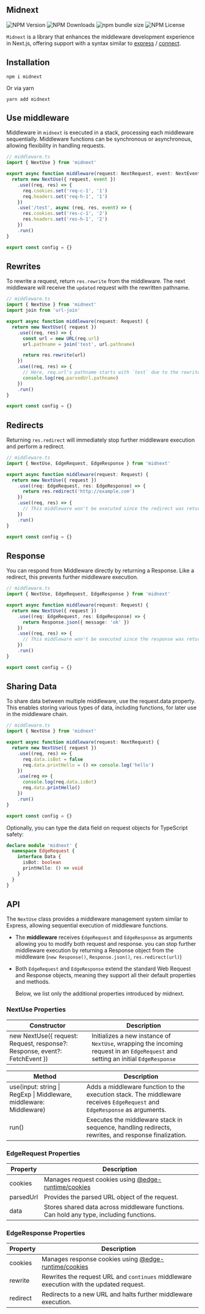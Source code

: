 ## Midnext

![NPM Version](https://img.shields.io/npm/v/midnext)
![NPM Downloads](https://img.shields.io/npm/dw/midnext)
![npm bundle size](https://img.shields.io/bundlephobia/minzip/midnext)
![NPM License](https://img.shields.io/npm/l/midnext)


`Midnext` is a library that enhances the middleware development experience in Next.js, offering support with a syntax
similar to [express](http://npm.im/express) / [connect](https://www.npmjs.com/package/connect).

## Installation

```
npm i midnext
```

Or via yarn

```
yarn add midnext
```

## Use middleware

Middleware in `midnext` is executed in a stack, processing each middleware sequentially. Middleware functions can be
synchronous or asynchronous, allowing flexibility in handling requests.

```typescript
// middleware.ts
import { NextUse } from 'midnext'

export async function middleware(request: NextRequest, event: NextEvent) {
  return new NextUse({ request, event })
    .use((req, res) => {
      req.cookies.set('req-c-1', '1')
      req.headers.set('req-h-1', '1')
    })
    .use('/test', async (req, res, event) => {
      res.cookies.set('res-c-1', '2')
      res.headers.set('res-h-1', '2')
    })
    .run()
}

export const config = {}
```

## Rewrites

To rewrite a request, return `res.rewrite` from the middleware. The next middleware will receive the `updated` request with the
rewritten pathname.

```typescript
// middleware.ts
import { NextUse } from 'midnext'
import join from 'url-join'

export async function middleware(request: Request) {
  return new NextUse({ request })
    .use((req, res) => {
      const url = new URL(req.url)
      url.pathname = join('test', url.pathname)

      return res.rewrite(url)
    })
    .use((req, res) => {
      // Here, req.url's pathname starts with `test` due to the rewrite above
      console.log(req.parsedUrl.pathname)
    })
    .run()
}

export const config = {}
```

## Redirects

Returning `res.redirect` will immediately stop further middleware execution and perform a redirect.

```typescript
// middleware.ts
import { NextUse, EdgeRequest, EdgeResponse } from 'midnext'

export async function middleware(request: Request) {
  return new NextUse({ request })
    .use((req: EdgeRequest, res: EdgeResponse) => {
      return res.redirect('http://example.com')
    })
    .use((req, res) => {
      // This middleware won't be executed since the redirect was returned above
    })
    .run()
}

export const config = {}
```

## Response

You can respond from Middleware directly by returning a Response. Like a redirect, this prevents further middleware
execution.

```typescript
// middleware.ts
import { NextUse, EdgeRequest, EdgeResponse } from 'midnext'

export async function middleware(request: Request) {
  return new NextUse({ request })
    .use((req: EdgeRequest, res: EdgeResponse) => {
      return Response.json({ message: 'ok' })
    })
    .use((req, res) => {
      // This middleware won't be executed since the response was returned above
    })
    .run()
}

export const config = {}
```

## Sharing Data

To share data between multiple middleware, use the request.data property. This enables storing various types of data,
including functions, for later use in the middleware chain.

```typescript
// middleware.ts
import { NextUse } from 'midnext'

export async function middleware(request: NextRequest) {
  return new NextUse({ request })
    .use((req, res) => {
      req.data.isBot = false
      req.data.printHello = () => console.log('hello')
    })
    .use(req => {
      console.log(req.data.isBot)
      req.data.printHello()
    })
    .run()
}

export const config = {}
```

Optionally, you can type the data field on request objects for TypeScript safety:

```typescript
declare module 'midnext' {
  namespace EdgeRequest {
    interface Data {
      isBot: boolean
      printHello: () => void
    }
  }
}
```

## API

The `NextUse` class provides a middleware management system similar to Express, allowing sequential execution of
middleware functions.

- The **middleware** receives `EdgeRequest` and `EdgeResponse` as arguments allowing you to modify both request and response.
  you can stop further middleware execution by returning a Response object from the middleware (`new Response()`, `Response.json()`, `res.redirect(url)`)
- Both `EdgeRequest` and `EdgeResponse` extend the standard Web Request and Response objects, meaning they support all
  their default properties and methods.

  Below, we list only the additional properties introduced by midnext.

### NextUse Properties

| Constructor                                                                | Description                                                                                                                      |
|----------------------------------------------------------------------------|----------------------------------------------------------------------------------------------------------------------------------|
| new NextUse({ request: Request, response?: Response, event?: FetchEvent }) | Initializes a new instance of `NextUse`, wrapping the incoming request in an `EdgeRequest` and setting an initial `EdgeResponse` |

| Method                                                             | Description                                                                                                               |
|--------------------------------------------------------------------|---------------------------------------------------------------------------------------------------------------------------|
| use(input: string \| RegExp \| Middleware, middleware: Middleware) | Adds a middleware function to the execution stack. The middleware receives `EdgeRequest` and `EdgeResponse` as arguments. |
| run()                                                              | Executes the middleware stack in sequence, handling redirects, rewrites, and response finalization.                       |

### EdgeRequest Properties

| Property  | Description                                                                                                |
|-----------|------------------------------------------------------------------------------------------------------------|
| cookies   | Manages request cookies using [@edge-runtime/cookies](https://www.npmjs.com/package/@edge-runtime/cookies) |
| parsedUrl | Provides the parsed URL object of the request.                                                             |
| data      | Stores shared data across middleware functions. Can hold any type, including functions.                    |

### EdgeResponse Properties

| Property | Description                                                                                                 |
|----------|-------------------------------------------------------------------------------------------------------------|
| cookies  | Manages response cookies using [@edge-runtime/cookies](https://www.npmjs.com/package/@edge-runtime/cookies) |
| rewrite  | Rewrites the request URL and `continues` middleware execution with the updated request.                     |
| redirect | Redirects to a new URL and halts further middleware execution.                                              |
